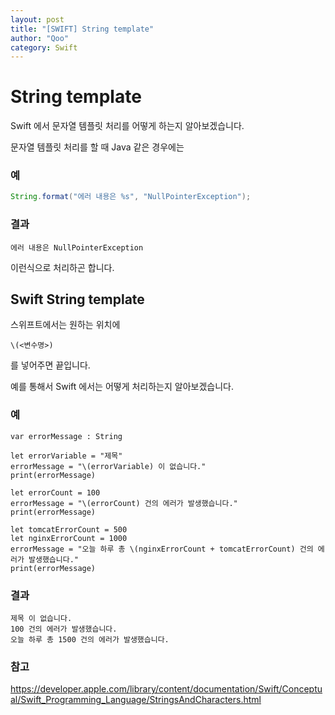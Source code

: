 ```yaml
---
layout: post
title: "[SWIFT] String template"
author: "Qoo"
category: Swift
---
```


# String template
Swift 에서 문자열 템플릿 처리를 어떻게 하는지 알아보겠습니다.

문자열 템플릿 처리를 할 때 Java 같은 경우에는
### 예 
```java
String.format("에러 내용은 %s", "NullPointerException");
```
### 결과
```text
에러 내용은 NullPointerException
```
이런식으로 처리하곤 합니다.

## Swift String template
스위프트에서는 원하는 위치에 
```
\(<변수명>)
```
를 넣어주면 끝입니다.

예를 통해서 Swift 에서는 어떻게 처리하는지 알아보겠습니다.

### 예
```text
var errorMessage : String

let errorVariable = "제목"
errorMessage = "\(errorVariable) 이 없습니다."
print(errorMessage)

let errorCount = 100
errorMessage = "\(errorCount) 건의 에러가 발생했습니다."
print(errorMessage)

let tomcatErrorCount = 500
let nginxErrorCount = 1000
errorMessage = "오늘 하루 총 \(nginxErrorCount + tomcatErrorCount) 건의 에러가 발생했습니다."
print(errorMessage)

```

### 결과
```text
제목 이 없습니다.
100 건의 에러가 발생했습니다.
오늘 하루 총 1500 건의 에러가 발생했습니다.
```

### 참고
https://developer.apple.com/library/content/documentation/Swift/Conceptual/Swift_Programming_Language/StringsAndCharacters.html
